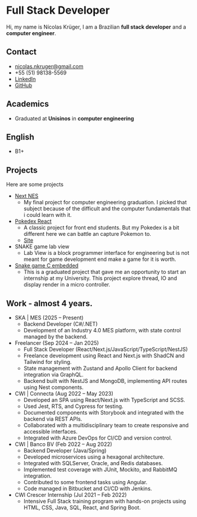 #  Full Stack Developer

Hi, my name is Nícolas Krüger, I am a Brazilian **full stack developer** and a **computer engineer**.

## Contact

- nicolas.nkruger@gmail.com
- +55 (51) 98138-5569
- [LinkedIn](https://www.linkedin.com/in/nicolas-kruger-dev/)
- [GitHub](https://github.com/nicolaskruger)

## Academics

- Graduated at **Unisinos** in **computer engineering**

## English

- B1+

## Projects

Here are some projects

- [Next NES](https://github.com/nicolaskruger/next-nes)
  - My final project for computer engineering graduation. I picked that subject because of the difficult and the computer fundamentals that i could learn with it.
- [Pokedex React](https://github.com/nicolaskruger/pokedex_react_ts)
  - A classic project for front end students. But my Pokedex is a bit different here we can battle an capture Pokemon to.  
  - [Site](https://pokedex-react-ts.vercel.app/home)
- SNAKE game lab view
  - Lab View is a block programmer interface for engineering but is not meant for game development end make a game for it is worth.
- [Snake game C embedded](https://github.com/nicolaskruger/Snake)
  - This is a graduated project that gave me an opportunity to start an internship at my University. This project explore thread, IO and display render in a micro controller.   

## Work - almost 4 years.

- SKA | MES (2025 – Present)
  - Backend Developer (C#/.NET)
  - Development of an Industry 4.0 MES platform, with state control managed by the backend.
- Freelancer (Sep 2024 – Jan 2025)
  - Full Stack Developer (React/Next.js/JavaScript/TypeScript/NestJS)
  - Freelance development using React and Next.js with ShadCN and Tailwind for styling.
  - State management with Zustand and Apollo Client for backend integration via GraphQL.
  - Backend built with NestJS and MongoDB, implementing API routes using Nest components.
- CWI | Connecta (Aug 2022 – May 2023)
  - Developed an SPA using React/Next.js with TypeScript and SCSS.
  - Used Jest, RTS, and Cypress for testing.
  - Documented components with Storybook and integrated with the backend via REST APIs.
  - Collaborated with a multidisciplinary team to create responsive and accessible interfaces.
  - Integrated with Azure DevOps for CI/CD and version control.
- CWI | Banco BV (Feb 2022 – Aug 2022)
  - Backend Developer (Java/Spring)
  - Developed microservices using a hexagonal architecture.
  - Integrated with SQLServer, Oracle, and Redis databases.
  - Implemented test coverage with JUnit, Mockito, and RabbitMQ integration.
  - Contributed to some frontend tasks using Angular.
  - Code managed in Bitbucket and CI/CD with Jenkins.
- CWI Crescer Internship (Jul 2021 – Feb 2022)
  - Intensive Full Stack training program with hands-on projects using HTML, CSS, Java, SQL, React, and Spring Boot.
